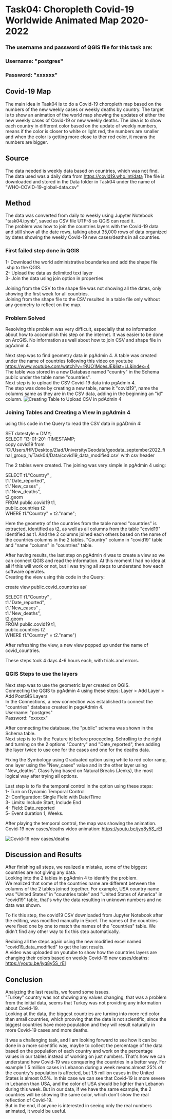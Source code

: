 # Task04: Choropleth Covid-19 Worldwide Animated Map 2020-2022

### The username and password of QGIS file for this task are:
### Username: "postgres"
### Password: "xxxxxx"

## Covid-19 Map

The main idea in Task04 is to do a Covid-19 choropleth map based on the numbers of the new weekly cases or weekly deaths by country. The target is to show an animation of the world map showing the updates of either the new weekly cases of Covid-19 or new weekly deaths. The idea is to show each country in different color based on the update of weekly numbers, means if the color is closer to white or light red, the numbers are smaller and when the color is getting more close to ther red color, it means the numbers are bigger.

## Source

The data needed is weekly data based on countries, which was not find. The data used was a daily data from https://covid19.who.int/data
The file is downloaded and stored in the Data folder in Task04 under the name of "WHO-COVID-19-global-data.csv"

## Method

The data was converted from daily to weekly using Jupyter Notebook "task04.ipynb", saved as CSV file UTF-8 so QGIS can read it. <br />
The problem was how to join the countries layers with the Covid-19 data and still show all the date rows, talking about 35,000 rows of data organized by dates showing the weekly Covid-19 new cases/deaths in all countries.

### First failed step done in QGIS

1- Download the world administrative boundaries and add the shape file .shp to the QGIS. <br />
2- Upload the data as delimited text layer <br />
3- Join the data using join option in properties <br />

Joining from the CSV to the shape file was not showing all the dates, only showing the first week for all countries.<br />
Joining from the shape file to the CSV resulted in a table file only without any geometry to reflect on the map.

### Problem Solved

Resolving this problem was very difficult, especially that no information about how to accomplish this step on the internet. It was easier to be done on ArcGIS. No information as well about how to join CSV and shape file in pgAdmin 4.

Next step was to find geometry data in pgAdmin 4. A table was created under the name of countries following this video on youtube https://www.youtube.com/watch?v=rRUO1McesJE&list=LL&index=4 <br />
The table was stored in a new Database named "country" in the Schema public under the table name "countries".<br />
Next step is to upload the CSV Covid-19 data into pgAdmin 4. <br />
The step was done by creating a new table, name it "covid19", name the columns same as they are in the CSV data, adding in the beginning an "id" column.
![Creating Table to Upload CSV in pdAdmin 4](creating_CSV_pgadmin4.PNG)

### Joining Tables and Creating a View in pgAdmin 4


using this code in the Query to read the CSV data in pgADmin 4:

SET datestyle = DMY;<br />
SELECT '13-01-20'::TIMESTAMP;<br />
copy covid19 from 'C:/Users/HP/Desktop/Ziad/University/Geodata/geodata_september2022_final_group_h/Task04/Data/covid19_data_modified.csv' with csv header


The 2 tables were created. The joining was very simple in pgAdmin 4 using:

SELECT t1."Country" ,<br />
    t1."Date_reported",<br />
    t1."New_cases" ,<br />
    t1."New_deaths",<br />
    t2.geom<br />
   FROM public.covid19 t1,<br />
    public.countries t2<br />
  WHERE t1."Country" = t2."name";<br />
  
Here the geometry of the countries from the table named "countries" is extracted, identified as t2, as well as all columns from the table "covid19" identified as t1. And the 2 columns joined each others based on the name of the countries columns in the 2 tables. "Country" column in "covid19" table and "name "column" in "countries" table.  

After having results, the last step on pgAdmin 4 was to create a view so we can connect QGIS and read the information. At this moment I had no idea at all if this will work or not, but I was trying all steps to understand how each software operates.<br />
Creating the view using this code in the Query:

create view public.covid_countries as(
 
 SELECT t1."Country" ,<br />
    t1."Date_reported",<br />
    t1."New_cases" ,<br />
    t1."New_deaths",<br />
    t2.geom<br />
   FROM public.covid19 t1,<br />
    public.countries t2<br />
  WHERE t1."Country" = t2."name")<br />
  
After refreshing the view, a new view popped up under the name of covid_countries.

These steps took 4 days 4-6 hours each, with trials and errors.

### QGIS Steps to use the layers

Next step was to use the geometric layer created on QGIS.<br />
Connecting the QGIS to pgAdmin 4 using these steps: Layer > Add Layer > Add PostGIS Layers<br />
In the Connections, a new connection was established to connect the "countries" database created in pageAdmin 4.<br />
Username: "postgres"<br />
Password: "xxxxxx"

After connecting the database, the "public" schema was shown in the Schema table.<br />
Next step is to fix the Feature id before proceeding. Schrolling to the right and turning on the 2 options "Country" and "Date_reported", then adding the layer twice to use one for the cases and one for the deaths data.

Fixing the Symbology using Graduated option using white to red color ramp, one layer using the "New_cases" value and in the other layer using "New_deaths". Classifying based on Natural Breaks (Jenks), the most logical way after trying all options.

Last step is to fix the temporal control in the option using these steps:<br />
1- Turn on Dynamic Temporal Control<br />
2- Configuration: Single Field with Date/Time<br />
3- Limits: Include Start, Include End<br />
4- Field: Date_reported<br />
5- Event duration 1, Weeks.

After playing the temporal control, the map was showing the animation.<br />
Covid-19 new cases/deaths video animation: https://youtu.be/jyq8y5S_rEI

![Covid-19 new cases/deaths](Task04_results.PNG)

## Discussion and Results

After finishing all steps, we realized a mistake, some of the biggest countries are not giving any data.<br />
Looking into the 2 tables in pgAdmin 4 to identify the problem.<br />
We realized that some of the countries name are different between the columns of the 2 tables joined together. For example, USA country name was "United States" in "countries table" and "United States of America" in "covid19" table, that's why the data resulting in unknown numbers and no data was shown.

To fix this step, the covid19 CSV downloaded from Jupyter Notebook after the editing, was modified manually in Excel. The names of the countries were fixed one by one to match the names of the "countries" table. We didn't find any other way to fix this step automatically.

Redoing all the steps again using the new modified excel named "covid19_data_modified" to get the last results.<br />
A video was uploaded on youtube to show how the countries layers are changing their colors based on weekly Covid-19 new cases/deaths: https://youtu.be/jyq8y5S_rEI

## Conclusion

Analyzing the last results, we found some issues.<br />
"Turkey" country was not showing any values changing, that was a problem from the initial data, seems that Turkey was not providing any information about Covid-19.<br />
Looking at the data, the biggest countries are turning into more red color than small countries, which prooving that the data is not scientific, since the biggest countries have more population and they will result naturally in more Covid-19 cases and more deaths.

It was a challenging task, and I am looking forward to see how it can be done in a more scientific way, maybe to collect the percentage of the data based on the population of each country and work on the percentage values in our tables instead of working on just numbers. That's how we can understand how Covid-19 was conquering the countries in a better way. For example 1.5 million cases in Lebanon during a week means almost 25% of the country's population is affected, but 1.5 million cases in the United States is almost 0.5%. In this case we can see that Covid-19 is more severe in Lebanon than USA, and the color of USA should be lighter than Lebanon during this week. But in our data, if we have the same example, the 2 countries will be showing the same color, which don't show the real reflection of Covid-19.<br />
But in the end, if anyone is interested in seeing only the real numbers animated, it would be useful.